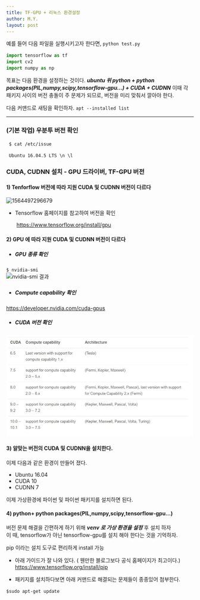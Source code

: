 ```yaml
---
title: TF-GPU + 리눅스 환경설정 
author: M.Y.
layout: post
---
```





예를 들어  다음 파일을 실행시키고자 한다면,
`
python test.py 
`

```python
import tensorflow as tf
import cv2
import numpy as np 
```

목표는 다음 환경을 설정하는 것이다. 
***ubuntu 위 python + python packages(PIL,numpy,scipy,tensorflow-gpu...) + CUDA + CUDNN***
이때 각 패키지 사이의 버전 충돌이 주 문제가 되므로, 버전을 미리 맞춰서 깔아야 한다. 



다음 커맨드로 새팅을 확인하자.
`apt --installed list` 



***



### (기본 작업) 우분투 버전 확인  

` $ cat /etc/issue`  

` Ubuntu 16.04.5 LTS \n \l`    



### CUDA, CUDNN 설치 - GPU 드라이버, TF-GPU 버전

#### 1) Tenforflow 버전에 따라 지원 CUDA 및 CUDNN 버전이 다르다

![1564497296679](https://user-images.githubusercontent.com/48951818/62408658-141d4680-b607-11e9-906a-04dcb8df4c35.png)


- Tensorflow 홈페이지를 참고하여 버전을 확인

  ​	https://www.tensorflow.org/install/gpu 

  

#### 2) GPU 에 따라 지원 CUDA 및 CUDNN 버전이 다르다

- ##### GPU 종류 확인

`$ nvidia-smi`   
![nvidia-smi 결과](./blob/gh-pages/images/1.JPG)

##### 

- ##### Compute capability 확인

https://developer.nvidia.com/cuda-gpus     



- ##### CUDA 버전 확인

![버전](./images/2.JPG)

#### 3) 알맞는 버전의 CUDA 및 CUDNN을 설치한다.

이제 다음과 같은 환경이 만들어 졌다.  

- Ubuntu 16.04
- CUDA 10
- CUDNN 7

이제 가상환경에 파이썬 및 파이썬 패키지를 설치하면 된다.

#### 4) python+ python packages(PIL,numpy,scipy,tensorflow-gpu...)

버전 문제 해결을 간편하게 하기 위해 ***venv 로 가상 환경을 설정*** 후 설치 하자  
이 때, tensorflow가 아닌 tensorflow-gpu를 설치 해야 한다는 것을 기억하자.

pip 이라는 설치 도구로 편리하게 install 가능



- 아래 가이드가 잘 나와 있다. ( 웬만한 블로그보다 공식 홈페이지가 최고이다.)
  https://www.tensorflow.org/install/pip



- 패키지를 설치하다보면 아래 커맨드로 해결되는 문제들이 종종있어 첨부한다.

```bsh
$sudo apt-get update
```

